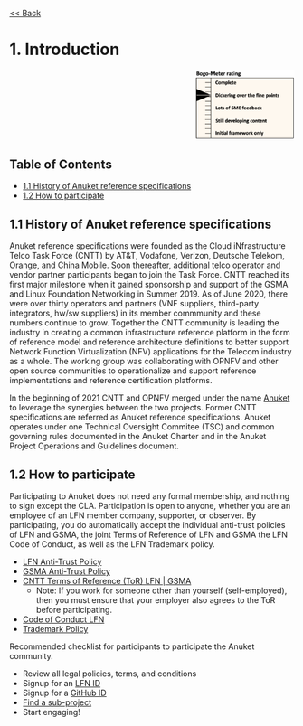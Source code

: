 [<< Back](../)

# 1. Introduction
<p align="right"><img src="../figures/bogo_dfp.png" alt="scope" title="Scope" width="35%"/></p>

## Table of Contents
* [1.1 History of Anuket reference specifications](#1.1)
* [1.2 How to participate](#1.2)

<a name="1.1"></a>
## 1.1 History of Anuket reference specifications

Anuket reference specifications were founded as the Cloud iNfrastructure Telco Task Force (CNTT) by AT&T, Vodafone, Verizon, Deutsche Telekom, Orange, and China Mobile. Soon thereafter, additional telco operator and vendor partner participants began to join the Task Force. CNTT reached its first major milestone when it gained sponsorship and support of the GSMA and Linux Foundation Networking in Summer 2019. As of June 2020, there were over thirty operators and partners (VNF suppliers, third-party integrators, hw/sw suppliers) in its member commmunity and these numbers continue to grow. Together the CNTT community is leading the industry in creating a common infrastructure reference platform in the form of reference model and reference architecture definitions to better support Network Function Virtualization (NFV) applications for the Telecom industry as a whole. The working group was collaborating with OPNFV and other open source communities to operationalize and support reference implementations and reference certification platforms. 

In the beginning of 2021 CNTT and OPNFV merged under the name [Anuket](https://anuket.io/) to leverage the synergies between the two projects. Former CNTT specifications are referred as Anuket reference specifications. Anuket operates under one Technical Oversight Commitee (TSC) and common governing rules documented in the Anuket Charter and in the Anuket Project Operations and Guidelines document. 

<a name="1.2"></a>
## 1.2 How to participate

Participating to Anuket does not need any formal membership, and nothing to sign except the CLA. Participation is open to anyone, whether you are an employee of an LFN member company, supporter, or observer. By participating, you do automatically accept the individual anti-trust policies of LFN and GSMA, the joint Terms of Reference of LFN and GSMA the LFN Code of Conduct, as well as the LFN Trademark policy. 

- [LFN Anti-Trust Policy](https://lfnetworking.org/Antitrust%20Slide.pdf) 
- [GSMA Anti-Trust Policy](https://github.com/cntt-n/CNTT/blob/master/Anti-Trust_Notice_GSMA_20190911.png) 
- [CNTT Terms of Reference (ToR) LFN | GSMA](https://wiki.lfnetworking.org/display/LN/Terms+of+Reference?src=contextnavpagetreemode)
  - Note: If you work for someone other than yourself (self-employed), then you must ensure that your employer also agrees to the ToR before participating.
- [Code of Conduct LFN](https://lfprojects.org/policies/code-of-conduct/)
- [Trademark Policy](https://lfprojects.org/policies/trademark-policy/)

Recommended checklist for participants to participate the Anuket community.
  - Review all legal policies, terms, and conditions
  - Signup for an [LFN ID](https://sso.linuxfoundation.org/login/?state=g6Fo2SBEbDAzLVFFN18teXdLMWZlUlVmWlVrMFpwZElHaUFtTqN0aWTZIGxCNVo3NExGOVpxNzJGT25YRW5vSkxMTlAwTENaLVdSo2NpZNkgcFZ0QzZ2R2ZmMnFBd0lxOXZVWGlhdTZzN3h6OWR3UUI&client=pVtC6vGff2qAwIq9vUXiau6s7xz9dwQB&protocol=oauth2&audience=https:%2F%2Fapi-gw.platform.linuxfoundation.org%2F&scope=openid%20profile%20email&response_type=code&response_mode=query&nonce=VldNTTJZdzc1UX5HVzBFMFd0dXBzTlc1UXpyQnJpVFlzfnY5WHA3OTl6SQ%3D%3D&redirect_uri=https:%2F%2Fmyprofile.lfx.linuxfoundation.org&code_challenge=VzQLzce3RLtJjTo1QmtKvZ3hrYd6J5U1yyQ4FXVodZ4&code_challenge_method=S256&auth0Client=eyJuYW1lIjoiYXV0aDAtc3BhLWpzIiwidmVyc2lvbiI6IjEuMTMuMiJ9)
  - Signup for a [GitHub ID](https://github.com/signup?ref_cta=Sign+up&ref_loc=header+logged+out&ref_page=%2F&source=header-home)
  - [Find a sub-project](https://wiki.anuket.io/display/HOME/Projects)
  - Start engaging!
